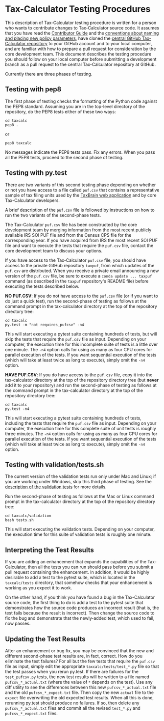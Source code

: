 Tax-Calculator Testing Procedures
=================================

This description of Tax-Calculator testing procedure is written for a
person who wants to contribute changes to Tax-Calculator source code.
It assumes that you have read the [Contributor
Guide](http://taxcalc.readthedocs.io/en/latest/contributor_guide.html)
and the [conventions about naming and placing new policy
parameters](http://taxcalc.readthedocs.io/en/latest/parameter_naming.html),
have cloned the [central GitHub Tax-Calculator
repository](https://github.com/open-source-economics/Tax-Calculator)
to your GitHub account and to your local computer, and are familiar
with how to prepare a pull request for consideration by the core
development team.  This document describes the testing procedure you
should follow on your local computer before submitting a development
branch as a pull request to the central Tax-Calculator repository at
GitHub.

Currently there are three phases of testing.

Testing with pep8
-----------------

The first phase of testing checks the formatting of the Python code
against the PEP8 standard.  Assuming you are in the top-level directory
of the repository, do the PEP8 tests either of these two ways:

```
cd taxcalc
pep8 .
```
or
```
pep8 taxcalc
```

No messages indicate the PEP8 tests pass.  Fix any errors.  When you
pass all the PEP8 tests, proceed to the second phase of testing.

Testing with py.test
--------------------

There are two variants of this second testing phase depending on
whether or not you have access to a file called `puf.csv` that
contains a representative sample of tax filing units used by the
[TaxBrain web application](http://www.ospc.org/taxbrain) and by core
Tax-Calculator developers.

A brief description of the `puf.csv` file is followed by
instructions on how to run the two variants of the second-phase tests.

The Tax-Calculator `puf.csv` file has been constructed by the core
development team by merging information from the most recent publicly
available IRS SOI PUF file and from the Census CPS file for the
corresponding year.  If you have acquired from IRS the most recent SOI
PUF file and want to execute the tests that require the `puf.csv`
file, contact the core development team to discuss your options.

If you have access to the Tax-Calculator `puf.csv` file, you should
have access to the private GitHub repository `taxpuf`, from which
updates of the `puf.csv` are distributed.  When you receive a private
email announcing a new version of the `puf.csv` file, be sure to
execute a `conda update ... taxpuf` command (as described in the
`taxpuf` repository's README file) before executing the tests
described below.

**NO PUF.CSV**: If you do not have access to the `puf.csv` file (or if
you want to do just a quick test), run the second-phase of testing as
follows at the command prompt in the tax-calculator directory at the
top of the repository directory tree:

```
cd taxcalc
py.test -m "not requires_pufcsv" -n4
```

This will start executing a pytest suite containing hundreds of tests,
but will skip the tests that require the `puf.csv` file as input.
Depending on your computer, the execution time for this incomplete
suite of tests is a little over one minute.  The `-n4` option calls
for using as many as four CPU cores for parallel execution of the
tests.  If you want sequential execution of the tests (which will
take at least twice as long to execute), simply omit the `-n4` option.

**HAVE PUF.CSV**: If you do have access to the `puf.csv` file, copy it
into the tax-calculator directory at the top of the repository
directory tree (but **never** add it to your repository) and run the
second-phase of testing as follows at the command prompt in the
tax-calculator directory at the top of the repository directory tree:

```
cd taxcalc
py.test -n4
```

This will start executing a pytest suite containing hundreds of tests,
including the tests that require the `puf.csv` file as input.
Depending on your computer, the execution time for this complete suite
of unit tests is roughly three minutes.  The `-n4` option calls for
using as many as four CPU cores for parallel execution of the tests.
If you want sequential execution of the tests (which will take at
least twice as long to execute), simply omit the `-n4` option.

Testing with validation/tests.sh
--------------------------------

The current version of the validation tests run only under Mac and
Linux; if you are working under Windows, skip this third phase of
testing.  See the [description of the validation
tests](taxcalc/validation/README.md) for more details.

Run the second-phase of testing as follows at the Mac or Linux command
prompt in the tax-calculator directory at the top of the repository
directory tree:

```
cd taxcalc/validation
bash tests.sh
```

This will start executing the validation tests.  Depending on your
computer, the execution time for this suite of validation tests is
roughly one minute.

Interpreting the Test Results
-----------------------------

If you are adding an enhancement that expands the capabilities of the
Tax-Calculator, then all the tests you can run should pass before you
submit a pull request containing the enhancement.  In addition, it
would be highly desirable to add a test to the pytest suite, which is
located in the ```taxcalc/tests``` directory, that somehow checks that
your enhancement is working as you expect it to work.

On the other hand, if you think you have found a bug in the
Tax-Calculator source code, the first thing to do is add a test to the
pytest suite that demonstrates how the source code produces an
incorrect result (that is, the test fails because the result is
incorrect).  Then change the source code to fix the bug and
demonstrate that the newly-added test, which used to fail, now passes.

Updating the Test Results
-------------------------

After an enhancement or bug fix, you may be convinced that the new and
different second-phase test results are, in fact, correct.  How do you
eliminate the test failures?  For all but the few tests that require
the `puf.csv` file as input, simply edit the appropriate
`taxcalc/tests/test_*.py` file so that the test passes when you rerun
py.test.  If there are failures for the `test_pufcsv.py` tests,
the new test results will be written to a
file named `pufcsv_*_actual.txt` (where the value of `*` depends on
the test).  Use any diff utility to see the differences between this
new `pufcsv_*_actual.txt` file and the old `pufcsv_*_expect.txt` file.
Then copy the new `actual` file to the `expect` file overwriting the
old expected test results.  When all this is done, rerunning py.test
should produce no failures.  If so, then delete any
`pufcsv_*_actual.txt` files and commit all the revised `test_*.py` and
`pufcsv_*_expect.txt` files.

